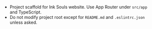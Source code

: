 - Project scaffold for Ink Souls website. Use App Router under `src/app` and TypeScript.
- Do not modify project root except for `README.md` and `.eslintrc.json` unless asked.
